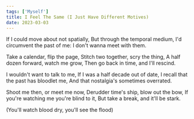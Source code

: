 ```yaml
---  
tags: ['Myself']
title: I Feel The Same (I Just Have Different Motives)
date: 2023-03-03
---
```


If I could move about not spatially,
But through the temporal medium,
I'd circumvent the past of me:
I don't wanna meet with them.

Take a calendar, flip the page,
Stitch two together, scry the thing,
A half dozen forward, watch me grow,
Then go back in time, and I'll rescind.

I wouldn't want to talk to me,
If I was a half decade out of date,
I recall that the past has bloodlet me,
And that nostalgia's sometimes overrated.

Shoot me then, or meet me now,
Derudder time's ship, blow out the bow,
If you're watching me you're blind to it,
But take a break, and it'll be stark.

(You'll watch blood dry,
you'll see the flood)